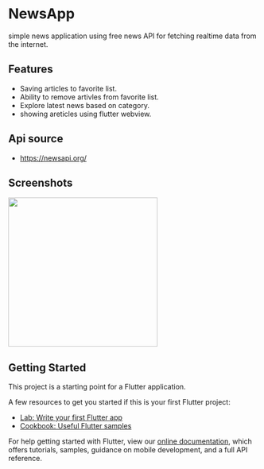 # NewsApp

simple news application using free news API for fetching realtime data from the internet.

## Features
- Saving articles to favorite list.
- Ability to remove artivles from favorite list.
- Explore latest news based on category.
- showing areticles using flutter webview.

## Api source

- https://newsapi.org/

## Screenshots
<img src='images/screen1.gif' width="300" />


## Getting Started

This project is a starting point for a Flutter application.

A few resources to get you started if this is your first Flutter project:

- [Lab: Write your first Flutter app](https://flutter.dev/docs/get-started/codelab)
- [Cookbook: Useful Flutter samples](https://flutter.dev/docs/cookbook)

For help getting started with Flutter, view our
[online documentation](https://flutter.dev/docs), which offers tutorials,
samples, guidance on mobile development, and a full API reference.
